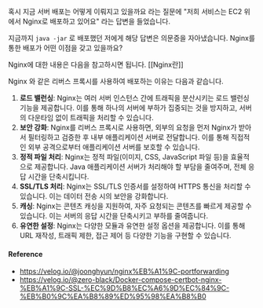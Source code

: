 혹시 지금 서버 배포는 어떻게 이뤄지고 있을까요 라는 질문에 "저희 서비스는 EC2 위에서 Nginx로 배포하고 있어요" 라는 답변을 들었습니다.

지금까지 `java -jar` 로 배포했던 저에게 해당 답변은 의문증을 자아냈습니다. Nginx를 통한 배포가 어떤 이점을 갖고 있을까요?

Nginx에 대한 내용은 다음을 참고하시면 됩니다.
[[Nginx란]]

Nginx 와 같은 리버스 프록시를 사용하여 배포하는 이유는 다음과 같습니다. 
1. **로드 밸런싱**: Nginx는 여러 서버 인스턴스 간에 트래픽을 분산시키는 로드 밸런싱 기능을 제공합니다. 이를 통해 하나의 서버에 부하가 집중되는 것을 방지하고, 서버의 다운타임 없이 트래픽을 처리할 수 있습니다.
2. **보안 강화**: Nginx를 리버스 프록시로 사용하면, 외부의 요청을 먼저 Nginx가 받아서 필터링하고 검증한 후 내부 애플리케이션 서버로 전달합니다. 이를 통해 직접적인 외부 공격으로부터 애플리케이션 서버를 보호할 수 있습니다.
3. **정적 파일 처리**: Nginx는 정적 파일(이미지, CSS, JavaScript 파일 등)을 효율적으로 제공합니다. Java 애플리케이션 서버가 처리해야 할 부담을 줄여주며, 전체 응답 시간을 단축시킵니다.
4. **SSL/TLS 처리**: Nginx는 SSL/TLS 인증서를 설정하여 HTTPS 통신을 처리할 수 있습니다. 이는 데이터 전송 시의 보안을 강화합니다.
5. **캐싱**: Nginx는 콘텐츠 캐싱을 지원하여, 자주 요청되는 콘텐츠를 빠르게 제공할 수 있습니다. 이는 서버의 응답 시간을 단축시키고 부하를 줄여줍니다.
6. **유연한 설정**: Nginx는 다양한 모듈과 유연한 설정 옵션을 제공합니다. 이를 통해 URL 재작성, 트래픽 제한, 접근 제어 등 다양한 기능을 구현할 수 있습니다.

#### Reference
- https://velog.io/@joonghyun/nginx%EB%A1%9C-portforwarding
- https://velog.io/@zero-black/Docker-compose-certbot-nginx-%EB%A1%9C-SSL-%EC%9D%B8%EC%A6%9D%EC%84%9C-%EB%B0%9C%EA%B8%89%ED%95%98%EA%B8%B0